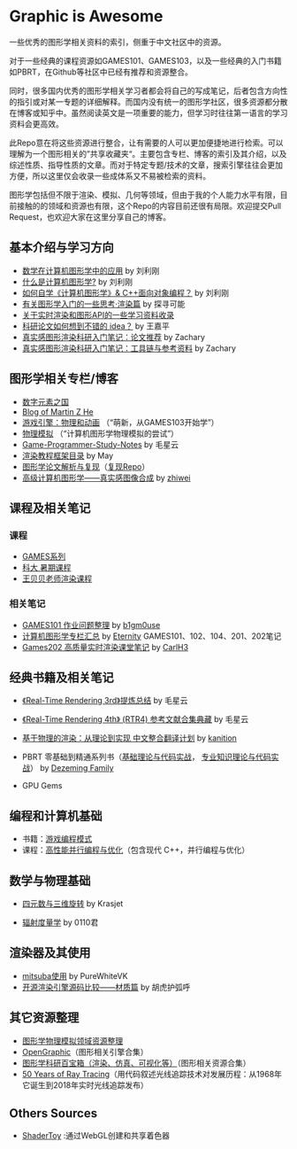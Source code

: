 # Graphic is Awesome
一些优秀的图形学相关资料的索引，侧重于中文社区中的资源。  

对于一些经典的课程资源如GAMES101、GAMES103，以及一些经典的入门书籍如PBRT，在Github等社区中已经有推荐和资源整合。  

同时，很多国内优秀的图形学相关学习者都会将自己的写成笔记，后者包含方向性的指引或对某一专题的详细解释。而国内没有统一的图形学社区，很多资源都分散在博客或知乎中。虽然阅读英文是一项重要的能力，但学习时往往第一语言的学习资料会更高效。

此Repo意在将这些资源进行整合，让有需要的人可以更加便捷地进行检索。可以理解为一个图形相关的”共享收藏夹“。主要包含专栏、博客的索引及其介绍，以及综述性质、指导性质的文章。而对于特定专题/技术的文章，搜索引擎往往会更加方便，所以这里仅会收录一些成体系又不易被检索的资料。

图形学包括但不限于渲染、模拟、几何等领域，但由于我的个人能力水平有限，目前接触的的领域和资源也有限，这个Repo的内容目前还很有局限。欢迎提交Pull Request，也欢迎大家在这里分享自己的博客。

## 基本介绍与学习方向

- [数学在计算机图形学中的应用](http://staff.ustc.edu.cn/~lgliu/Resources/CG/Math_for_CG_Turk_CN.htm) by 刘利刚
- [什么是计算机图形学?](http://staff.ustc.edu.cn/~lgliu/Resources/CG/What_is_CG.htm) by 刘利刚
- [如何自学《计算机图形学》& C++面向对象编程？](http://staff.ustc.edu.cn/~lgliu/Resources/CG/How_to_Learn_CG&Coding.htm) by 刘利刚
- [有关图形学入门的一些思考·渲染篇](https://zhuanlan.zhihu.com/p/288276231) by 探寻可能
- [关于实时渲染和图形API的一些学习资料收录](https://zhuanlan.zhihu.com/p/456417172)
- [科研论文如何想到不错的 idea？](https://www.zhihu.com/question/300967426/answer/2026222287) by 王嘉平
- [真实感图形渲染科研入门笔记：论文推荐](https://zhuanlan.zhihu.com/p/267368385) by Zachary
- [真实感图形渲染科研入门笔记：工具链与参考资料](https://zhuanlan.zhihu.com/p/268902385) by Zachary

## 图形学相关专栏/博客
- [数字元素之国](https://www.zhihu.com/column/c_1026053199056265216) 
- [Blog of Martin Z He](http://blog.apassbydreg.work/)  
- [游戏引擎：物理和动画](https://zhuanlan.zhihu.com/c_1446196282121043968) （“萌新，从GAMES103开始学”）
- [物理模拟](https://www.zhihu.com/column/c_1445731604303523840) （“计算机图形学物理模拟的尝试”）
- [Game-Programmer-Study-Notes](https://github.com/QianMo/Game-Programmer-Study-Notes)  by 毛星云
- [渲染教程框架目录](https://docs.qq.com/doc/DUFdKZE1oVFd3ZlBs) by May
- [图形学论文解析与复现](https://zhuanlan.zhihu.com/p/357265599)（[复现Repo](https://github.com/AngelMonica126/GraphicAlgorithm)）
- [高级计算机图形学——真实感图像合成](https://zhuanlan.zhihu.com/p/459580639) by [zhiwei](https://www.zhihu.com/people/zhiwei-53-83)

## 课程及相关笔记

### 课程
- [GAMES系列]()
- [科大 暑期课程](http://staff.ustc.edu.cn/~renjiec/SummerSchool_2022/index.html)
- [王贝贝老师渲染课程]()

### 相关笔记
- [GAMES101 作业问题整理](https://zhuanlan.zhihu.com/p/375391720) by [b1gm0use](https://www.zhihu.com/people/b1gm0use)
- [计算机图形学专栏汇总](https://zhuanlan.zhihu.com/p/349574600) by [Eternity](https://www.zhihu.com/people/AlbertRen)
  GAMES101、102、104、201、202笔记
- [Games202 高质量实时渲染课堂笔记](https://zhuanlan.zhihu.com/p/363333150) by [CarlH3](https://www.zhihu.com/people/whys0far)

## 经典书籍及相关笔记

- [《Real-Time Rendering 3rd》提炼总结](https://github.com/QianMo/Real-Time-Rendering-3rd-CN-Summary-Ebook) by 毛星云
- [《Real-Time Rendering 4th》 (RTR4) 参考文献合集典藏](https://github.com/QianMo/Real-Time-Rendering-4th-Bibliography-Collection) by 毛星云

- [基于物理的渲染：从理论到实现 中文整合翻译计划](https://github.com/kanition/pbrtbook) by [kanition](https://github.com/kanition)

- PBRT 零基础到精通系列书（[基础理论与代码实战](https://dezeming.top/?page_id=50)， [专业知识理论与代码实战](https://dezeming.top/?page_id=342)） by [Dezeming Family](https://dezeming.top/)

- GPU Gems

## 编程和计算机基础

- 书籍：[游戏编程模式](https://gpp.tkchu.me/)
- 课程：[高性能并行编程与优化](https://github.com/parallel101/course)（包含现代 C++，并行编程与优化）

## 数学与物理基础

- [四元数与三维旋转](https://krasjet.github.io/quaternion/) by Krasjet

- [辐射度量学](https://zhuanlan.zhihu.com/p/139468429) by 0110君

## 渲染器及其使用
- [mitsuba使用](https://www.zhihu.com/column/c_1533497780781248512) by PureWhiteVK
- [开源渲染引擎源码比较——材质篇](https://zhuanlan.zhihu.com/p/436758134) by 胡虎护弧呼


## 其它资源整理
- [图形学物理模拟领域资源整理](https://zhuanlan.zhihu.com/p/444931303)
- [OpenGraphic](https://github.com/Gforcex/OpenGraphic)（图形相关引擎合集）
- [图形学科研百宝箱（渲染、仿真、可视化等）](https://zhuanlan.zhihu.com/p/501376480)（图形相关资源合集）
- [50 Years of Ray Tracing](https://github.com/neil3d/50YearsOfRayTracing)（用代码叙述光线追踪技术对发展历程：从1968年它诞生到2018年实时光线追踪发布）

## Others Sources

- [ShaderToy](https://www.shadertoy.com/) :通过WebGL创建和共享着色器

